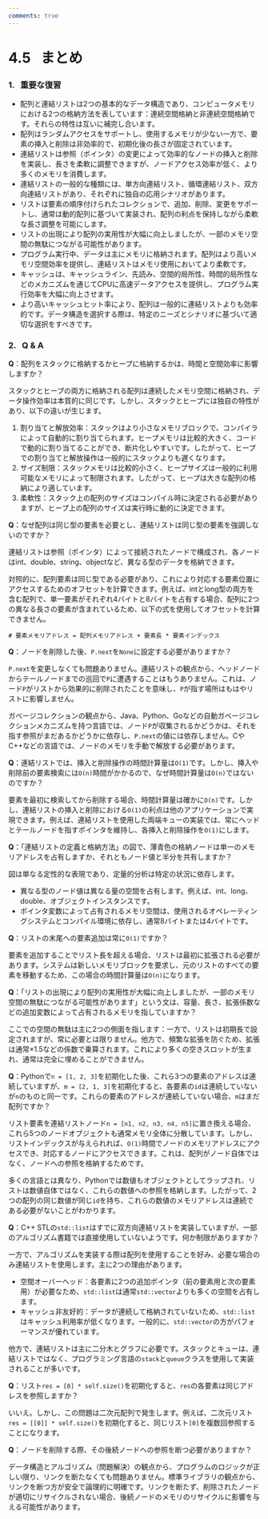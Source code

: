```yaml
---
comments: true
---
```


# 4.5 &nbsp; まとめ

### 1. &nbsp; 重要な復習

- 配列と連結リストは2つの基本的なデータ構造であり、コンピュータメモリにおける2つの格納方法を表しています：連続空間格納と非連続空間格納です。それらの特性は互いに補完し合います。
- 配列はランダムアクセスをサポートし、使用するメモリが少ない一方で、要素の挿入と削除は非効率的で、初期化後の長さが固定されています。
- 連結リストは参照（ポインタ）の変更によって効率的なノードの挿入と削除を実装し、長さを柔軟に調整できますが、ノードアクセス効率が低く、より多くのメモリを消費します。
- 連結リストの一般的な種類には、単方向連結リスト、循環連結リスト、双方向連結リストがあり、それぞれに独自の応用シナリオがあります。
- リストは要素の順序付けられたコレクションで、追加、削除、変更をサポートし、通常は動的配列に基づいて実装され、配列の利点を保持しながら柔軟な長さ調整を可能にします。
- リストの出現により配列の実用性が大幅に向上しましたが、一部のメモリ空間の無駄につながる可能性があります。
- プログラム実行中、データは主にメモリに格納されます。配列はより高いメモリ空間効率を提供し、連結リストはメモリ使用においてより柔軟です。
- キャッシュは、キャッシュライン、先読み、空間的局所性、時間的局所性などのメカニズムを通じてCPUに高速データアクセスを提供し、プログラム実行効率を大幅に向上させます。
- より高いキャッシュヒット率により、配列は一般的に連結リストよりも効率的です。データ構造を選択する際は、特定のニーズとシナリオに基づいて適切な選択をすべきです。

### 2. &nbsp; Q & A

**Q**：配列をスタックに格納するかヒープに格納するかは、時間と空間効率に影響しますか？

スタックとヒープの両方に格納される配列は連続したメモリ空間に格納され、データ操作効率は本質的に同じです。しかし、スタックとヒープには独自の特性があり、以下の違いが生じます。

1. 割り当てと解放効率：スタックはより小さなメモリブロックで、コンパイラによって自動的に割り当てられます。ヒープメモリは比較的大きく、コードで動的に割り当てることができ、断片化しやすいです。したがって、ヒープでの割り当てと解放操作は一般的にスタックよりも遅くなります。
2. サイズ制限：スタックメモリは比較的小さく、ヒープサイズは一般的に利用可能なメモリによって制限されます。したがって、ヒープは大きな配列の格納により適しています。
3. 柔軟性：スタック上の配列のサイズはコンパイル時に決定される必要がありますが、ヒープ上の配列のサイズは実行時に動的に決定できます。

**Q**：なぜ配列は同じ型の要素を必要とし、連結リストは同じ型の要素を強調しないのですか？

連結リストは参照（ポインタ）によって接続されたノードで構成され、各ノードはint、double、string、objectなど、異なる型のデータを格納できます。

対照的に、配列要素は同じ型である必要があり、これにより対応する要素位置にアクセスするためのオフセットを計算できます。例えば、intとlong型の両方を含む配列で、単一要素がそれぞれ4バイトと8バイトを占有する場合、配列に2つの異なる長さの要素が含まれているため、以下の式を使用してオフセットを計算できません。

```shell
# 要素メモリアドレス = 配列メモリアドレス + 要素長 * 要素インデックス
```

**Q**：ノードを削除した後、`P.next`を`None`に設定する必要がありますか？

`P.next`を変更しなくても問題ありません。連結リストの観点から、ヘッドノードからテールノードまでの巡回で`P`に遭遇することはもうありません。これは、ノード`P`がリストから効果的に削除されたことを意味し、`P`が指す場所はもはやリストに影響しません。

ガベージコレクションの観点から、Java、Python、Goなどの自動ガベージコレクションメカニズムを持つ言語では、ノード`P`が収集されるかどうかは、それを指す参照がまだあるかどうかに依存し、`P.next`の値には依存しません。CやC++などの言語では、ノードのメモリを手動で解放する必要があります。

**Q**：連結リストでは、挿入と削除操作の時間計算量は`O(1)`です。しかし、挿入や削除前の要素検索には`O(n)`時間がかかるので、なぜ時間計算量は`O(n)`ではないのですか？

要素を最初に検索してから削除する場合、時間計算量は確かに`O(n)`です。しかし、連結リストの挿入と削除における`O(1)`の利点は他のアプリケーションで実現できます。例えば、連結リストを使用した両端キューの実装では、常にヘッドとテールノードを指すポインタを維持し、各挿入と削除操作を`O(1)`にします。

**Q**：「連結リストの定義と格納方法」の図で、薄青色の格納ノードは単一のメモリアドレスを占有しますか、それともノード値と半分を共有しますか？

図は単なる定性的な表現であり、定量的分析は特定の状況に依存します。

- 異なる型のノード値は異なる量の空間を占有します。例えば、int、long、double、オブジェクトインスタンスです。
- ポインタ変数によって占有されるメモリ空間は、使用されるオペレーティングシステムとコンパイル環境に依存し、通常8バイトまたは4バイトです。

**Q**：リストの末尾への要素追加は常に`O(1)`ですか？

要素を追加することでリスト長を超える場合、リストは最初に拡張される必要があります。システムは新しいメモリブロックを要求し、元のリストのすべての要素を移動するため、この場合の時間計算量は`O(n)`になります。

**Q**：「リストの出現により配列の実用性が大幅に向上しましたが、一部のメモリ空間の無駄につながる可能性があります」という文は、容量、長さ、拡張係数などの追加変数によって占有されるメモリを指していますか？

ここでの空間の無駄は主に2つの側面を指します：一方で、リストは初期長で設定されますが、常に必要とは限りません。他方で、頻繁な拡張を防ぐため、拡張は通常$\times 1.5$などの係数で乗算されます。これにより多くの空きスロットが生まれ、通常は完全に埋めることができません。

**Q**：Pythonで`n = [1, 2, 3]`を初期化した後、これら3つの要素のアドレスは連続していますが、`m = [2, 1, 3]`を初期化すると、各要素の`id`は連続していないが`n`のものと同一です。これらの要素のアドレスが連続していない場合、`m`はまだ配列ですか？

リスト要素を連結リストノード`n = [n1, n2, n3, n4, n5]`に置き換える場合、これら5つのノードオブジェクトも通常メモリ全体に分散しています。しかし、リストインデックスが与えられれば、`O(1)`時間でノードのメモリアドレスにアクセスでき、対応するノードにアクセスできます。これは、配列がノード自体ではなく、ノードへの参照を格納するためです。

多くの言語とは異なり、Pythonでは数値もオブジェクトとしてラップされ、リストは数値自体ではなく、これらの数値への参照を格納します。したがって、2つの配列の同じ数値が同じ`id`を持ち、これらの数値のメモリアドレスは連続である必要がないことがわかります。

**Q**：C++ STLの`std::list`はすでに双方向連結リストを実装していますが、一部のアルゴリズム書籍では直接使用していないようです。何か制限がありますか？

一方で、アルゴリズムを実装する際は配列を使用することを好み、必要な場合のみ連結リストを使用します。主に2つの理由があります。

- 空間オーバーヘッド：各要素に2つの追加ポインタ（前の要素用と次の要素用）が必要なため、`std::list`は通常`std::vector`よりも多くの空間を占有します。
- キャッシュ非友好的：データが連続して格納されていないため、`std::list`はキャッシュ利用率が低くなります。一般的に、`std::vector`の方がパフォーマンスが優れています。

他方で、連結リストは主に二分木とグラフに必要です。スタックとキューは、連結リストではなく、プログラミング言語の`stack`と`queue`クラスを使用して実装されることが多いです。

**Q**：リスト`res = [0] * self.size()`を初期化すると、`res`の各要素は同じアドレスを参照しますか？

いいえ。しかし、この問題は二次元配列で発生します。例えば、二次元リスト`res = [[0]] * self.size()`を初期化すると、同じリスト`[0]`を複数回参照することになります。

**Q**：ノードを削除する際、その後続ノードへの参照を断つ必要がありますか？

データ構造とアルゴリズム（問題解決）の観点から、プログラムのロジックが正しい限り、リンクを断たなくても問題ありません。標準ライブラリの観点から、リンクを断つ方が安全で論理的に明確です。リンクを断たず、削除されたノードが適切にリサイクルされない場合、後続ノードのメモリのリサイクルに影響を与える可能性があります。
